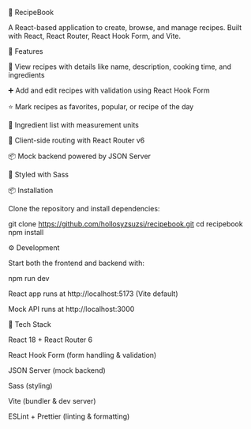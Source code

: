🍲 RecipeBook

A React-based application to create, browse, and manage recipes.
Built with React, React Router, React Hook Form, and Vite.


🚀 Features

📖 View recipes with details like name, description, cooking time, and ingredients

➕ Add and edit recipes with validation using React Hook Form

⭐ Mark recipes as favorites, popular, or recipe of the day

🧂 Ingredient list with measurement units

🔄 Client-side routing with React Router v6

📦 Mock backend powered by JSON Server

🎨 Styled with Sass

📦 Installation

Clone the repository and install dependencies:

git clone https://github.com/hollosyzsuzsi/recipebook.git
cd recipebook
npm install


⚙️ Development

Start both the frontend and backend with:

npm run dev


React app runs at http://localhost:5173
 (Vite default)

Mock API runs at http://localhost:3000


🧰 Tech Stack

React 18 + React Router 6

React Hook Form (form handling & validation)

JSON Server (mock backend)

Sass (styling)

Vite (bundler & dev server)

ESLint + Prettier (linting & formatting)


